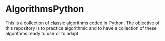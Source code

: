 # AlgorithmsPython
This is a collection of classic algorithms coded in Python. The objective of this repository is to practice algorithmic and to have a collection of these algorithms ready to use or to adapt.
